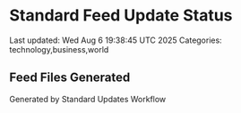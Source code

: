 # Standard Feed Update Status
Last updated: Wed Aug  6 19:38:45 UTC 2025
Categories: technology,business,world

## Feed Files Generated

Generated by Standard Updates Workflow
